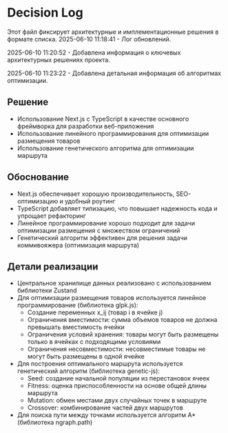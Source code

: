 # Decision Log

Этот файл фиксирует архитектурные и имплементационные решения в формате списка.
2025-06-10 11:18:41 - Лог обновлений.

2025-06-10 11:20:52 - Добавлена информация о ключевых архитектурных решениях проекта.

2025-06-10 11:23:22 - Добавлена детальная информация об алгоритмах оптимизации.

## Решение

- Использование Next.js с TypeScript в качестве основного фреймворка для разработки веб-приложения
- Использование линейного программирования для оптимизации размещения товаров
- Использование генетического алгоритма для оптимизации маршрута

## Обоснование

- Next.js обеспечивает хорошую производительность, SEO-оптимизацию и удобный роутинг
- TypeScript добавляет типизацию, что повышает надежность кода и упрощает рефакторинг
- Линейное программирование хорошо подходит для задачи оптимизации размещения с множеством ограничений
- Генетический алгоритм эффективен для решения задачи коммивояжера (оптимизация маршрута)

## Детали реализации

- Центральное хранилище данных реализовано с использованием библиотеки Zustand
- Для оптимизации размещения товаров используется линейное программирование (библиотека glpk.js):
  - Создание переменных x_ij (товар i в ячейке j)
  - Ограничения вместимости: сумма объемов товаров не должна превышать вместимость ячейки
  - Ограничения условий хранения: товары могут быть размещены только в ячейках с подходящими условиями
  - Ограничения несовместимости: несовместимые товары не могут быть размещены в одной ячейке
- Для построения оптимального маршрута используется генетический алгоритм (библиотека genetic-js):
  - Seed: создание начальной популяции из перестановок ячеек
  - Fitness: оценка приспособленности на основе общей длины маршрута
  - Mutation: обмен местами двух случайных точек в маршруте
  - Crossover: комбинирование частей двух маршрутов
- Для поиска пути между точками используется алгоритм A\* (библиотека ngraph.path)
